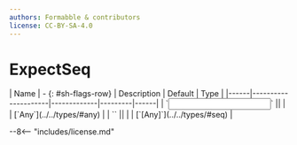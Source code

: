 ```yaml
---
authors: Formabble & contributors
license: CC-BY-SA-4.0
---
```



# ExpectSeq

<div class="sh-parameters" markdown="1">
| Name | - {: #sh-flags-row} | Description | Default | Type |
|------|---------------------|-------------|---------|------|
| `<input>` || | | [`Any`](../../types/#any) |
| `<output>` || | | [`[Any]`](../../types/#seq) |

</div>



--8<-- "includes/license.md"

